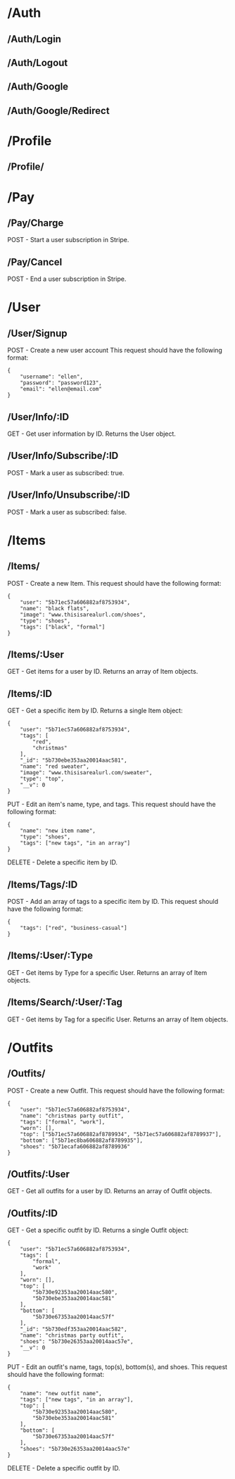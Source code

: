 # /Auth
## /Auth/Login
## /Auth/Logout
## /Auth/Google
## /Auth/Google/Redirect

# /Profile
## /Profile/

# /Pay
## /Pay/Charge
POST - Start a user subscription in Stripe.
## /Pay/Cancel
POST - End a user subscription in Stripe.

# /User
## /User/Signup
POST - Create a new user account
This request should have the following format:
```
{
    "username": "ellen",
    "password": "password123",
    "email": "ellen@email.com"
}
```
## /User/Info/:ID
GET - Get user information by ID. Returns the User object.
## /User/Info/Subscribe/:ID
POST - Mark a user as subscribed: true.
## /User/Info/Unsubscribe/:ID
POST - Mark a user as subscribed: false.

# /Items
## /Items/
POST - Create a new Item.
This request should have the following format:
```
{
	"user": "5b71ec57a606882af8753934",
    "name": "black flats",
	"image": "www.thisisarealurl.com/shoes",
	"type": "shoes",
	"tags": ["black", "formal"]
}
```
## /Items/:User
GET - Get items for a user by ID. Returns an array of Item objects.
## /Items/:ID
GET - Get a specific item by ID. Returns a single Item object:
```
{
    "user": "5b71ec57a606882af8753934",
    "tags": [
        "red",
        "christmas"
    ],
    "_id": "5b730ebe353aa20014aac581",
    "name": "red sweater",
    "image": "www.thisisarealurl.com/sweater",
    "type": "top",
    "__v": 0
}
```
PUT - Edit an item's name, type, and tags.
This request should have the following format:
```
{
    "name": "new item name",
    "type": "shoes",
    "tags": ["new tags", "in an array"]
}
```
DELETE - Delete a specific item by ID.
## /Items/Tags/:ID
POST - Add an array of tags to a specific item by ID.
This request should have the following format:
```
{
	"tags": ["red", "business-casual"]
}
```
## /Items/:User/:Type
GET - Get items by Type for a specific User. Returns an array of Item objects.
## /Items/Search/:User/:Tag
GET - Get items by Tag for a specific User. Returns an array of Item objects.

# /Outfits
## /Outfits/
POST - Create a new Outfit.
This request should have the following format:
```
{
	"user": "5b71ec57a606882af8753934",
    "name": "christmas party outfit",
	"tags": ["formal", "work"],
	"worn": [],
	"top": ["5b71ec57a606882af8789934", "5b71ec57a606882af8789937"],
	"bottom": ["5b71ec8ba606882af8789935"],
	"shoes": "5b71ecafa606882af8789936"
}
```
## /Outfits/:User
GET - Get all outfits for a user by ID. Returns an array of Outfit objects.
## /Outfits/:ID
GET - Get a specific outfit by ID. Returns a single Outfit object:
```
{
    "user": "5b71ec57a606882af8753934",
    "tags": [
        "formal",
        "work"
    ],
    "worn": [],
    "top": [
        "5b730e92353aa20014aac580",
        "5b730ebe353aa20014aac581"
    ],
    "bottom": [
        "5b730e67353aa20014aac57f"
    ],
    "_id": "5b730edf353aa20014aac582",
    "name": "christmas party outfit",
    "shoes": "5b730e26353aa20014aac57e",
    "__v": 0
}
```
PUT - Edit an outfit's name, tags, top(s), bottom(s), and shoes.
This request should have the following format:
```
{
    "name": "new outfit name",
    "tags": ["new tags", "in an array"],
    "top": [
        "5b730e92353aa20014aac580",
        "5b730ebe353aa20014aac581"
    ],
    "bottom": [
        "5b730e67353aa20014aac57f"
    ],
    "shoes": "5b730e26353aa20014aac57e"
}
```
DELETE - Delete a specific outfit by ID.
